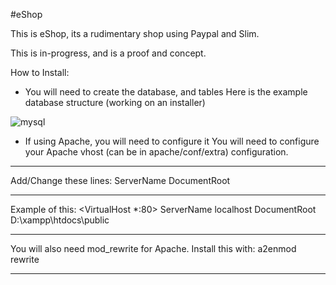 #eShop

This is eShop, its a rudimentary shop using Paypal and Slim.

This is in-progress, and is a proof and concept.

How to Install:

- You will need to create the database, and tables
Here is the example database structure (working on an installer)

![mysql](http://i.imgur.com/b0d3azh.png)

- If using Apache, you will need to configure it
You will need to configure your Apache vhost (can be in apache/conf/extra) configuration.
_________________________________________________________________________________________
Add/Change these lines:
ServerName <server name>
DocumentRoot <path to public folder>
_________________________________________________________________________________________
Example of this:
<VirtualHost *:80>
ServerName localhost
DocumentRoot    D:\xampp\htdocs\public
</VirtualHost>
_________________________________________________________________________________________

You will also need mod_rewrite for Apache.
Install this with: a2enmod rewrite
_________________________________________________________________________________________
